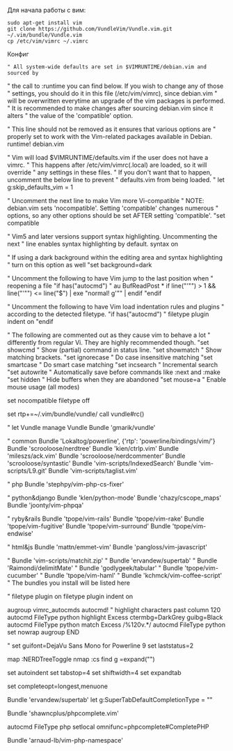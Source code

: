 Для начала работы с вим:
    
    sudo apt-get install vim
    git clone https://github.com/VundleVim/Vundle.vim.git ~/.vim/bundle/Vundle.vim
    cp /etc/vim/vimrc ~/.vimrc

Конфиг

    " All system-wide defaults are set in $VIMRUNTIME/debian.vim and sourced by
" the call to :runtime you can find below.  If you wish to change any of those
" settings, you should do it in this file (/etc/vim/vimrc), since debian.vim
" will be overwritten everytime an upgrade of the vim packages is performed.
" It is recommended to make changes after sourcing debian.vim since it alters
" the value of the 'compatible' option.

" This line should not be removed as it ensures that various options are
" properly set to work with the Vim-related packages available in Debian.
runtime! debian.vim

" Vim will load $VIMRUNTIME/defaults.vim if the user does not have a vimrc.
" This happens after /etc/vim/vimrc(.local) are loaded, so it will override
" any settings in these files.
" If you don't want that to happen, uncomment the below line to prevent
" defaults.vim from being loaded.
" let g:skip_defaults_vim = 1

" Uncomment the next line to make Vim more Vi-compatible
" NOTE: debian.vim sets 'nocompatible'.  Setting 'compatible' changes numerous
" options, so any other options should be set AFTER setting 'compatible'.
"set compatible

" Vim5 and later versions support syntax highlighting. Uncommenting the next
" line enables syntax highlighting by default.
syntax on


" If using a dark background within the editing area and syntax highlighting
" turn on this option as well
"set background=dark

" Uncomment the following to have Vim jump to the last position when
" reopening a file
"if has("autocmd")
"  au BufReadPost * if line("'\"") > 1 && line("'\"") <= line("$") | exe "normal! g'\"" | endif
"endif

" Uncomment the following to have Vim load indentation rules and plugins
" according to the detected filetype.
"if has("autocmd")
"  filetype plugin indent on
"endif

" The following are commented out as they cause vim to behave a lot
" differently from regular Vi. They are highly recommended though.
"set showcmd		" Show (partial) command in status line.
"set showmatch		" Show matching brackets.
"set ignorecase		" Do case insensitive matching
"set smartcase		" Do smart case matching
"set incsearch		" Incremental search
"set autowrite		" Automatically save before commands like :next and :make
"set hidden		" Hide buffers when they are abandoned
"set mouse=a		" Enable mouse usage (all modes)

set nocompatible
filetype off

set rtp+=~/.vim/bundle/vundle/
call vundle#rc()

" let Vundle manage Vundle
Bundle 'gmarik/vundle'

" common
Bundle 'Lokaltog/powerline', {'rtp': 'powerline/bindings/vim/'}
Bundle 'scrooloose/nerdtree'
Bundle 'kien/ctrlp.vim'
Bundle 'mileszs/ack.vim'
Bundle 'scrooloose/nerdcommenter'
Bundle 'scrooloose/syntastic'
Bundle 'vim-scripts/IndexedSearch'
Bundle 'vim-scripts/L9.git'
Bundle 'vim-scripts/taglist.vim'

" php
Bundle 'stephpy/vim-php-cs-fixer'

" python&django
Bundle 'klen/python-mode'
Bundle 'chazy/cscope_maps'
Bundle 'joonty/vim-phpqa'

" ryby&rails
Bundle 'tpope/vim-rails'
Bundle 'tpope/vim-rake'
Bundle 'tpope/vim-fugitive'
Bundle 'tpope/vim-surround'
Bundle 'tpope/vim-endwise'

" html&js
Bundle 'mattn/emmet-vim'
Bundle 'pangloss/vim-javascript'

" Bundle 'vim-scripts/matchit.zip'
" Bundle 'ervandew/supertab'
" Bundle 'Raimondi/delimitMate'
" Bundle 'godlygeek/tabular'
" Bundle 'tpope/vim-cucumber'
" Bundle 'tpope/vim-haml'
" Bundle 'kchmck/vim-coffee-script'
" The bundles you install will be listed here

" filetype plugin on
filetype plugin indent on

augroup vimrc_autocmds
    autocmd!
    " highlight characters past column 120
    autocmd FileType python highlight Excess ctermbg=DarkGrey guibg=Black
    autocmd FileType python match Excess /%120v.*/
    autocmd FileType python set nowrap
augroup END


" set guifont=DejaVu Sans Mono for Powerline 9
set laststatus=2


map <F2> :NERDTreeToggle<CR>
nmap  :cs find g =expand("")

set autoindent
set tabstop=4
set shiftwidth=4
set expandtab


set completeopt=longest,menuone

Bundle 'ervandew/supertab'
let g:SuperTabDefaultCompletionType = "<c-x><c-o>"

Bundle 'shawncplus/phpcomplete.vim'

autocmd FileType php setlocal omnifunc=phpcomplete#CompletePHP

Bundle 'arnaud-lb/vim-php-namespace'


